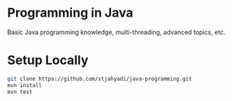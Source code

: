 # Programming in Java
Basic Java programming knowledge, multi-threading, advanced topics, etc.

# Setup Locally
```bash
git clone https://github.com/stjahyadi/java-programming.git
mvn install
mvn test
```
